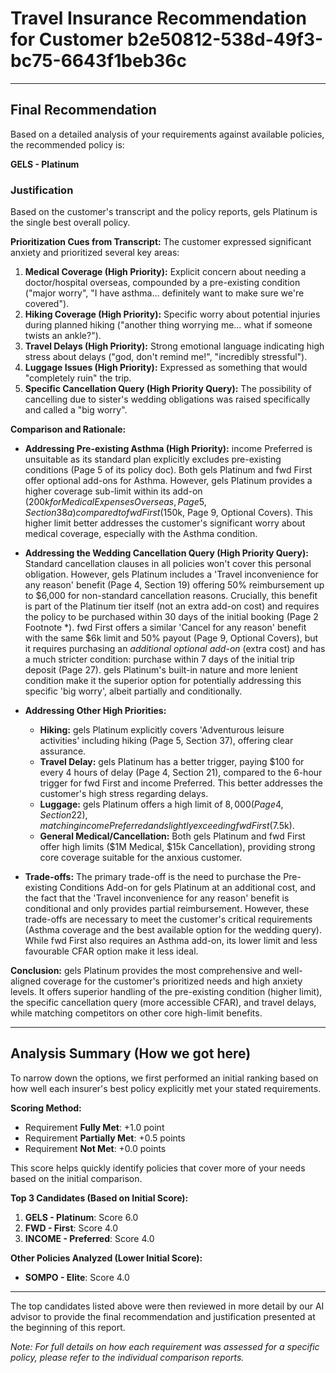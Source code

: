 # Travel Insurance Recommendation for Customer b2e50812-538d-49f3-bc75-6643f1beb36c

---

## Final Recommendation
Based on a detailed analysis of your requirements against available policies, the recommended policy is:

**GELS - Platinum**

### Justification
Based on the customer's transcript and the policy reports, gels Platinum is the single best overall policy. 

**Prioritization Cues from Transcript:** The customer expressed significant anxiety and prioritized several key areas: 
1.  **Medical Coverage (High Priority):** Explicit concern about needing a doctor/hospital overseas, compounded by a pre-existing condition ("major worry", "I have asthma... definitely want to make sure we're covered").
2.  **Hiking Coverage (High Priority):** Specific worry about potential injuries during planned hiking ("another thing worrying me... what if someone twists an ankle?").
3.  **Travel Delays (High Priority):** Strong emotional language indicating high stress about delays ("god, don't remind me!", "incredibly stressful").
4.  **Luggage Issues (High Priority):** Expressed as something that would "completely ruin" the trip.
5.  **Specific Cancellation Query (High Priority Query):** The possibility of cancelling due to sister's wedding obligations was raised specifically and called a "big worry".

**Comparison and Rationale:**

*   **Addressing Pre-existing Asthma (High Priority):** income Preferred is unsuitable as its standard plan explicitly excludes pre-existing conditions (Page 5 of its policy doc). Both gels Platinum and fwd First offer optional add-ons for Asthma. However, gels Platinum provides a higher coverage sub-limit within its add-on ($200k for Medical Expenses Overseas, Page 5, Section 38a) compared to fwd First ($150k, Page 9, Optional Covers). This higher limit better addresses the customer's significant worry about medical coverage, especially with the Asthma condition.

*   **Addressing the Wedding Cancellation Query (High Priority Query):** Standard cancellation clauses in all policies won't cover this personal obligation. However, gels Platinum includes a 'Travel inconvenience for any reason' benefit (Page 4, Section 19) offering 50% reimbursement up to $6,000 for non-standard cancellation reasons. Crucially, this benefit is part of the Platinum tier itself (not an extra add-on cost) and requires the policy to be purchased within 30 days of the initial booking (Page 2 Footnote *). fwd First offers a similar 'Cancel for any reason' benefit with the same $6k limit and 50% payout (Page 9, Optional Covers), but it requires purchasing an *additional optional add-on* (extra cost) and has a much stricter condition: purchase within 7 days of the initial trip deposit (Page 27). gels Platinum's built-in nature and more lenient condition make it the superior option for potentially addressing this specific 'big worry', albeit partially and conditionally.

*   **Addressing Other High Priorities:** 
    *   **Hiking:** gels Platinum explicitly covers 'Adventurous leisure activities' including hiking (Page 5, Section 37), offering clear assurance.
    *   **Travel Delay:** gels Platinum has a better trigger, paying $100 for every 4 hours of delay (Page 4, Section 21), compared to the 6-hour trigger for fwd First and income Preferred. This better addresses the customer's high stress regarding delays.
    *   **Luggage:** gels Platinum offers a high limit of $8,000 (Page 4, Section 22), matching income Preferred and slightly exceeding fwd First ($7.5k).
    *   **General Medical/Cancellation:** Both gels Platinum and fwd First offer high limits ($1M Medical, $15k Cancellation), providing strong core coverage suitable for the anxious customer.

*   **Trade-offs:** The primary trade-off is the need to purchase the Pre-existing Conditions Add-on for gels Platinum at an additional cost, and the fact that the 'Travel inconvenience for any reason' benefit is conditional and only provides partial reimbursement. However, these trade-offs are necessary to meet the customer's critical requirements (Asthma coverage and the best available option for the wedding query). While fwd First also requires an Asthma add-on, its lower limit and less favourable CFAR option make it less ideal.

**Conclusion:** gels Platinum provides the most comprehensive and well-aligned coverage for the customer's prioritized needs and high anxiety levels. It offers superior handling of the pre-existing condition (higher limit), the specific cancellation query (more accessible CFAR), and travel delays, while matching competitors on other core high-limit benefits.

---

## Analysis Summary (How we got here)
To narrow down the options, we first performed an initial ranking based on how well each insurer's best policy explicitly met your stated requirements.

**Scoring Method:**
- Requirement **Fully Met**: +1.0 point
- Requirement **Partially Met**: +0.5 points
- Requirement **Not Met**: +0.0 points

This score helps quickly identify policies that cover more of your needs based on the initial comparison.

**Top 3 Candidates (Based on Initial Score):**
1. **GELS - Platinum**: Score 6.0
2. **FWD - First**: Score 4.0
3. **INCOME - Preferred**: Score 4.0

**Other Policies Analyzed (Lower Initial Score):**
- **SOMPO - Elite**: Score 4.0

---

The top candidates listed above were then reviewed in more detail by our AI advisor to provide the final recommendation and justification presented at the beginning of this report.

*Note: For full details on how each requirement was assessed for a specific policy, please refer to the individual comparison reports.*